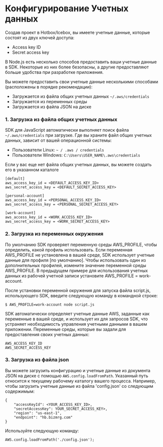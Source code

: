 # Конфигурирование Учетных данных

Создав проект в Hotbox/Icebox, вы имеете учетные данные, которые состоят из двух ключей доступа:
* Access key ID
* Secret access key

В Node.js есть несколько способов предоставить ваши учетные данные в SDK. Некоторые из них более безопасны, а другие предоставляют больше удобства при разработке приложения.

Вы можете предоставить свои учетные данные несколькими способами (расположены в порядке рекомендации):
* Загружается из файла общих учетных данных ```~/.aws/credentials```
* Загружается из переменных среды
* Загружается из файла JSON на диске

### 1. Загрузка из файла общих учетных данных
SDK для JavaScript автоматически выполняет поиск файла ```~/.aws/credentials``` при загрузке. Где вы храните файл общих учетных данных, зависит от вашей операционной системы:
* Пользователи Linux:
```~ / .aws / credentials```
* Пользователи Windows:
```C:\Users\USER_NAME\.aws\credentials```

Если у вас еще нет файла общих учетных данных, вы можете создать его в указанном каталоге
```
[default]
aws_access_key_id = <DEFAULT_ACCESS_KEY_ID>
aws_secret_access_key = <DEFAULT_SECRET_ACCESS_KEY>
    
[personal-account]
aws_access_key_id = <PERSONAL_ACCESS_KEY_ID>
aws_secret_access_key = <PERSONAL_SECRET_ACCESS_KEY>
    
[work-account]
aws_access_key_id = <WORK_ACCESS_KEY_ID>
aws_secret_access_key = <WORK_SECRET_ACCESS_KEY>
```

### 2. Загрузка из переменных окружения
По умолчанию SDK проверяет переменную среды AWS_PROFILE, чтобы определить, какой профиль использовать. Если переменная AWS_PROFILE не установлена в вашей среде, SDK использует учетные данные для профиля [по умолчанию]. Чтобы использовать один из дополнительных профилей, измените значение переменной среды AWS_PROFILE. В предыдущем примере для использования учетных данных из рабочей учетной записи установите AWS_PROFILE = work-account.

После установки переменной окружения для запуска файла script.js, использующего SDK, введите следующую команду в командной строке:
```
$ AWS_PROFILE=work-account node script.js
```

SDK автоматически определяет учетные данные AWS, заданные как переменные в вашей среде, и использует их для запросов SDK, что устраняет необходимость управления учетными данными в вашем приложении. Переменные среды, которые вы задали для предоставления своих учетных данных:
```
AWS_ACCESS_KEY_ID
AWS_SECRET_ACCESS_KEY
```
### 3. Загрузка из файла json
Вы можете загрузить конфигурацию и учетные данные из документа JSON на диске с помощью ```AWS.config.loadFromPath```. Указанный путь относится к текущему рабочему каталогу вашего процесса. Например, чтобы загрузить учетные данные из файла 'config.json' со следующим содержимым:
```
{
    "accessKeyId": <YOUR_ACCESS_KEY_ID>,
    "secretAccessKey": YOUR_SECRET_ACCESS_KEY>,
    "region": "us-east-1",
    "endpoint": "hb.bizmrg.com"
}
```
Используйте следующую команду:
```
AWS.config.loadFromPath('./config.json');
```

